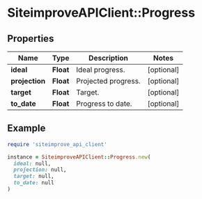 # SiteimproveAPIClient::Progress

## Properties

| Name | Type | Description | Notes |
| ---- | ---- | ----------- | ----- |
| **ideal** | **Float** | Ideal progress. | [optional] |
| **projection** | **Float** | Projected progress. | [optional] |
| **target** | **Float** | Target. | [optional] |
| **to_date** | **Float** | Progress to date. | [optional] |

## Example

```ruby
require 'siteimprove_api_client'

instance = SiteimproveAPIClient::Progress.new(
  ideal: null,
  projection: null,
  target: null,
  to_date: null
)
```

